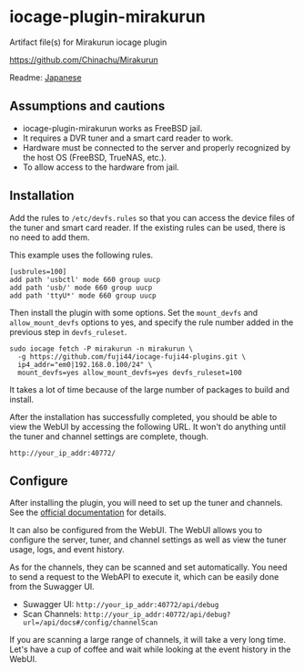 # iocage-plugin-mirakurun
Artifact file(s) for Mirakurun iocage plugin

https://github.com/Chinachu/Mirakurun

Readme: [Japanese](https://github.com/fuji44/iocage-plugin-mirakurun/blob/main/doc/README_ja.md)

## Assumptions and cautions

- iocage-plugin-mirakurun works as FreeBSD jail.
- It requires a DVR tuner and a smart card reader to work.
- Hardware must be connected to the server and properly recognized by the host OS (FreeBSD, TrueNAS, etc.).
- To allow access to the hardware from jail.

## Installation

Add the rules to `/etc/devfs.rules` so that you can access the device files of the tuner and smart card reader. If the existing rules can be used, there is no need to add them.

This example uses the following rules.

```
[usbrules=100]
add path 'usbctl' mode 660 group uucp
add path 'usb/' mode 660 group uucp
add path 'ttyU*' mode 660 group uucp
```

Then install the plugin with some options. Set the `mount_devfs` and `allow_mount_devfs` options to yes, and specify the rule number added in the previous step in `devfs_ruleset`.

```
sudo iocage fetch -P mirakurun -n mirakurun \
  -g https://github.com/fuji44/iocage-fuji44-plugins.git \
  ip4_addr="em0|192.168.0.100/24" \
  mount_devfs=yes allow_mount_devfs=yes devfs_ruleset=100
```

It takes a lot of time because of the large number of packages to build and install.

After the installation has successfully completed, you should be able to view the WebUI by accessing the following URL. It won't do anything until the tuner and channel settings are complete, though.

`http://your_ip_addr:40772/`

## Configure

After installing the plugin, you will need to set up the tuner and channels. See the [official documentation](https://github.com/Chinachu/Mirakurun/blob/master/doc/Configuration.md) for details.

It can also be configured from the WebUI. The WebUI allows you to configure the server, tuner, and channel settings as well as view the tuner usage, logs, and event history.

As for the channels, they can be scanned and set automatically. You need to send a request to the WebAPI to execute it, which can be easily done from the Suwagger UI.

- Suwagger UI: `http://your_ip_addr:40772/api/debug`
- Scan Channels: `http://your_ip_addr:40772/api/debug?url=/api/docs#/config/channelScan`

If you are scanning a large range of channels, it will take a very long time. Let's have a cup of coffee and wait while looking at the event history in the WebUI.
